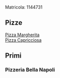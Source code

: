 Matricola: 1144731  
  
## Pizze  
[Pizza Margherita](pizza/margherita.md)  
[Pizza Capricciosa](pizza/capricciosa.md)  
  
## Primi  
  
### Pizzeria Bella Napoli